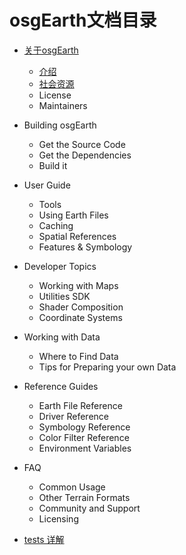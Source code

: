 
# osgEarth文档目录

  * [关于osgEarth](./about.md)
    * [介绍](./about.md#介绍)
    * [社会资源](./about.md#社会资源)
    * License
    * Maintainers
  * Building osgEarth
    * Get the Source Code
    * Get the Dependencies
    * Build it
  * User Guide
    * Tools
    * Using Earth Files
    * Caching
    * Spatial References
    * Features & Symbology
  * Developer Topics
    * Working with Maps
    * Utilities SDK
    * Shader Composition
    * Coordinate Systems
  * Working with Data
    * Where to Find Data
    * Tips for Preparing your own Data
  * Reference Guides
    * Earth File Reference
    * Driver Reference
    * Symbology Reference
    * Color Filter Reference
    * Environment Variables
  * FAQ
    * Common Usage
    * Other Terrain Formats
    * Community and Support
    * Licensing

  * [tests 详解](./tests.md)
